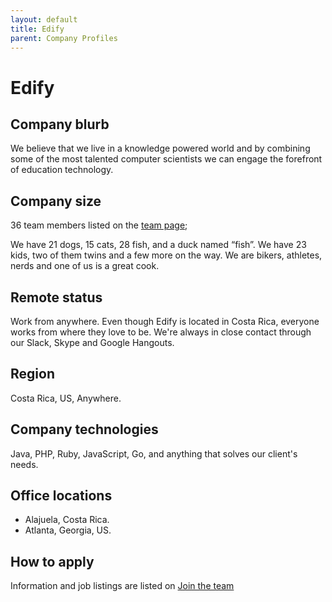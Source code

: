```yaml
---
layout: default
title: Edify
parent: Company Profiles
---
```


# Edify

## Company blurb
We believe that we live in a knowledge powered world and by combining some of the most talented computer scientists we can engage the forefront of education technology.

## Company size

36 team members listed on the [team page](http://www.edify.cr/ourteam);

We have 21 dogs, 15 cats, 28 fish, and a duck named “fish”. We have 23 kids, two of them twins and a few more on the way. We are bikers, athletes, nerds and one of us is a great cook.

## Remote status

Work from anywhere.
Even though Edify is located in Costa Rica, everyone works from where they love to be. We're always in close contact through our Slack, Skype and Google Hangouts.

## Region

Costa Rica, US, Anywhere.

## Company technologies

Java, PHP, Ruby, JavaScript, Go, and anything that solves our client's needs.

## Office locations

- Alajuela, Costa Rica.
- Atlanta, Georgia, US.

## How to apply

Information and job listings are listed on [Join the team](http://www.edify.cr/joinus)
